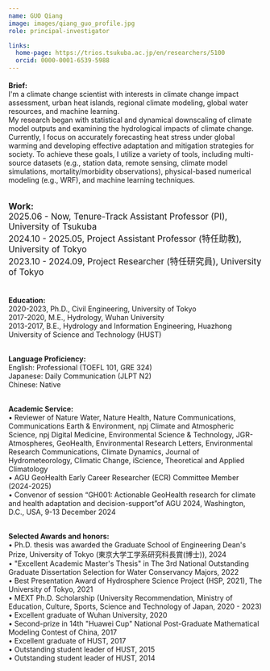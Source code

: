 ```yaml
---
name: GUO Qiang
image: images/qiang_guo_profile.jpg
role: principal-investigator

links:
  home-page: https://trios.tsukuba.ac.jp/en/researchers/5100
  orcid: 0000-0001-6539-5988
---
```

<p style="font-size: 18px; font-weight: normal;">
  
<b>Brief:</b><br>
I'm a climate change scientist with interests in climate change impact assessment, urban heat islands, regional climate modeling, global water resources, and machine learning.<br>
My research began with statistical and dynamical downscaling of climate model outputs and examining the hydrological impacts of climate change. Currently, I focus on accurately forecasting heat stress under global warming and developing effective adaptation and mitigation strategies for society. To achieve these goals, I utilize a variety of tools, including multi-source datasets (e.g., station data, remote sensing, climate model simulations, mortality/morbidity observations), physical-based numerical modeling (e.g., WRF), and machine learning techniques.<br><br>

</p>

<p style="font-size: 17px; font-weight: normal;">
<b>Work:</b><br>
2025.06 - Now, Tenure-Track Assistant Professor (PI), University of Tsukuba<br>
2024.10 - 2025.05, Project Assistant Professor (特任助教), University of Tokyo<br>
2023.10 - 2024.09, Project Researcher (特任研究員), University of Tokyo<br><br>

<b>Education:</b><br>
2020-2023, Ph.D., Civil Engineering, University of Tokyo<br>
2017-2020, M.E., Hydrology, Wuhan University<br>
2013-2017, B.E., Hydrology and Information Engineering, Huazhong University of Science and Technology (HUST)<br><br>

<b>Language Proficiency:</b><br>
English: Professional (TOEFL 101, GRE 324)<br>
Japanese: Daily Communication (JLPT N2)<br>
Chinese: Native<br><br>

<b>Academic Service:</b><br>
• Reviewer of Nature Water, Nature Health, Nature Communications, Communications Earth & Environment, npj Climate and Atmospheric Science, npj Digital Medicine, Environmental Science & Technology, JGR-Atmospheres, GeoHealth, Environmental Research Letters, Environmental Research Communications, Climate Dynamics, Journal of Hydrometeorology, Climatic Change, iScience, Theoretical and Applied Climatology<br>
• AGU GeoHealth Early Career Researcher (ECR) Committee Member (2024-2025)<br>
• Convenor of session “GH001: Actionable GeoHealth research for climate and health adaptation and decision-support”of AGU 2024, Washington, D.C., USA, 9-13 December 2024<br><br>

<b>Selected Awards and honors:</b><br>
• Ph.D. thesis was awarded the Graduate School of Engineering Dean's Prize, University of Tokyo (東京大学工学系研究科長賞(博士)), 2024<br>
• "Excellent Academic Master's Thesis" in The 3rd National Outstanding Graduate Dissertation Selection for Water Conservancy Majors, 2022<br>
• Best Presentation Award of Hydrosphere Science Project (HSP, 2021), The University of Tokyo, 2021<br>
• MEXT Ph.D. Scholarship (University Recommendation, Ministry of Education, Culture, Sports, Science and Technology of Japan, 2020 - 2023)<br>
• Excellent graduate of Wuhan University, 2020<br>
• Second-prize in 14th "Huawei Cup" National Post-Graduate Mathematical Modeling Contest of China, 2017<br>
• Excellent graduate of HUST, 2017<br>
• Outstanding student leader of HUST, 2015<br>
• Outstanding student leader of HUST, 2014<br><br>
